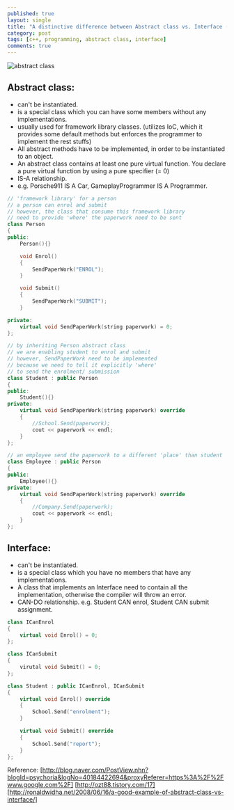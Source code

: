 ```yaml
---
published: true
layout: single
title: "A distinctive difference between Abstract class vs. Interface (Pure Abstract Classes in C++)"
category: post
tags: [c++, programming, abstract class, interface]
comments: true
---
```


<img src="{{ site.url }}{{ site.baseurl }}/assets/images/man.jpg" alt="abstract class">

## Abstract class:
- can't be instantiated.
- is a special class which you can have some members without any implementations.
- usually used for framework library classes. (utilizes IoC, which it provides some default methods but enforces the programmer to implement the rest stuffs)
- All abstract methods have to be implemented, in order to be instantiated to an object.
- An abstract class contains at least one pure virtual function. You declare a pure virtual function by using a pure specifier (= 0)
- IS-A relationship.
- e.g. Porsche911 IS A Car, GameplayProgrammer IS A Programmer.

```cpp
// 'framework library' for a person
// a person can enrol and submit
// however, the class that consume this framework library
// need to provide 'where' the paperwork need to be sent
class Person
{
public:
	Person(){}

	void Enrol()
	{
		SendPaperWork("ENROL");
	}

	void Submit()
	{
		SendPaperWork("SUBMIT");
	}

private:
	virtual void SendPaperWork(string paperwork) = 0;
};

// by inheriting Person abstract class
// we are enabling student to enrol and submit
// however, SendPaperWork need to be implemented
// because we need to tell it explicitly 'where' 
// to send the enrolment/ submission
class Student : public Person
{
public:
	Student(){}
private:
	virtual void SendPaperWork(string paperwork) override
	{
		//School.Send(paperwork);
		cout << paperwork << endl;
	}
};

// an employee send the paperwork to a different 'place' than student
class Employee : public Person
{
public:
	Employee(){}
private:
	virtual void SendPaperWork(string paperwork) override
	{
		//Company.Send(paperwork);
		cout << paperwork << endl;	
	}
};
```

## Interface:
- can't be instantiated.
- is a special class which you have no members that have any implementations.
- A class that implements an Interface need to contain all the implementation, otherwise the compiler will throw an error.
- CAN-DO relationship.
e.g. Student CAN enrol, Student CAN submit assignment.

```cpp
class ICanEnrol
{
    virtual void Enrol() = 0;
};

class ICanSubmit
{
    virutal void Submit() = 0;
};

class Student : public ICanEnrol, ICanSubmit
{
    virtual void Enrol() override
    {
        School.Send("enrolment");
    }

    virtual void Submit() override
    {
        School.Send("report");
    }
};
```



Reference:
[http://blog.naver.com/PostView.nhn?blogId=psychoria&logNo=40184422694&proxyReferer=https%3A%2F%2Fwww.google.com%2F]
[http://ozt88.tistory.com/17]
[http://ronaldwidha.net/2008/06/16/a-good-example-of-abstract-class-vs-interface/]